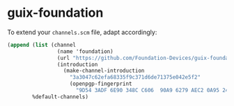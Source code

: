 # guix-foundation

To extend your `channels.scm` file, adapt accordingly:

```scheme
(append (list (channel
                (name 'foundation)
                (url "https://github.com/Foundation-Devices/guix-foundation")
                (introduction
                  (make-channel-introduction
                    "3a3047c62efa68335f9c371d6de71375e042e5f2"
                    (openpgp-fingerprint
                      "9D54 3ADF 6E90 348C C606  90A9 6279 AEC2 0A95 24EC")))))
        %default-channels)
```
